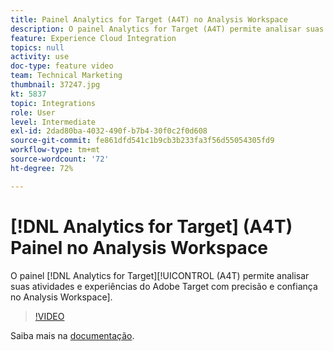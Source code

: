 ```yaml
---
title: Painel Analytics for Target (A4T) no Analysis Workspace
description: O painel Analytics for Target (A4T) permite analisar suas atividades e experiências do Adobe Target, com leveza e confiança, no Analysis Workspace.
feature: Experience Cloud Integration
topics: null
activity: use
doc-type: feature video
team: Technical Marketing
thumbnail: 37247.jpg
kt: 5837
topic: Integrations
role: User
level: Intermediate
exl-id: 2dad80ba-4032-490f-b7b4-30f0c2f0d608
source-git-commit: fe861dfd541c1b9cb3b233fa3f56d55054305fd9
workflow-type: tm+mt
source-wordcount: '72'
ht-degree: 72%

---
```


# [!DNL Analytics for Target] (A4T) Painel no Analysis Workspace

O painel [!DNL Analytics for Target][!UICONTROL  (A4T) permite analisar suas atividades e experiências do Adobe Target com precisão e confiança no Analysis Workspace].

>[!VIDEO](https://video.tv.adobe.com/v/37247/?quality=12&learn=on)

Saiba mais na [documentação](https://experienceleague.adobe.com/docs/analytics/analyze/analysis-workspace/panels/a4t-panel.html).
